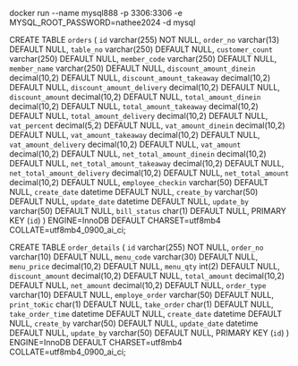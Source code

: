 docker run --name mysql888 -p 3306:3306 -e MYSQL_ROOT_PASSWORD=nathee2024 -d mysql

CREATE TABLE `orders` (
  `id` varchar(255) NOT NULL,
  `order_no` varchar(13) DEFAULT NULL,
  `table_no` varchar(250) DEFAULT NULL,
  `customer_count` varchar(250) DEFAULT NULL,
  `member_code` varchar(250) DEFAULT NULL,
  `member_name` varchar(250) DEFAULT NULL,
  `discount_amount_dinein` decimal(10,2) DEFAULT NULL,
  `discount_amount_takeaway` decimal(10,2) DEFAULT NULL,
  `discount_amount_delivery` decimal(10,2) DEFAULT NULL,
  `discount_amount` decimal(10,2) DEFAULT NULL,
  `total_amount_dinein` decimal(10,2) DEFAULT NULL,
  `total_amount_takeaway` decimal(10,2) DEFAULT NULL,
  `total_amount_delivery` decimal(10,2) DEFAULT NULL,
  `vat_percent` decimal(5,2) DEFAULT NULL,
  `vat_amount_dinein` decimal(10,2) DEFAULT NULL,
  `vat_amount_takeaway` decimal(10,2) DEFAULT NULL,
  `vat_amount_delivery` decimal(10,2) DEFAULT NULL,
  `vat_amount` decimal(10,2) DEFAULT NULL,
  `net_total_amount_dinein` decimal(10,2) DEFAULT NULL,
  `net_total_amount_takeaway` decimal(10,2) DEFAULT NULL,
  `net_total_amount_delivery` decimal(10,2) DEFAULT NULL,
  `net_total_amount` decimal(10,2) DEFAULT NULL,
  `employee_checkin` varchar(50) DEFAULT NULL,
  `create_date` datetime DEFAULT NULL,
  `create_by` varchar(50) DEFAULT NULL,
  `update_date` datetime DEFAULT NULL,
  `update_by` varchar(50) DEFAULT NULL,
  `bill_status` char(1) DEFAULT NULL,
  PRIMARY KEY (`id`)
) ENGINE=InnoDB DEFAULT CHARSET=utf8mb4 COLLATE=utf8mb4_0900_ai_ci;

CREATE TABLE `order_details` (
  `id` varchar(255) NOT NULL,
  `order_no` varchar(10) DEFAULT NULL,
  `menu_code` varchar(30) DEFAULT NULL,
  `menu_price` decimal(10,2) DEFAULT NULL,
  `menu_qty` int(2) DEFAULT NULL,
  `discount_amount` decimal(10,2) DEFAULT NULL,
  `total_amount` decimal(10,2) DEFAULT NULL,
  `net_amount` decimal(10,2) DEFAULT NULL,
  `order_type` varchar(10) DEFAULT NULL,
  `employe_order` varchar(50) DEFAULT NULL,
  `print_toKic` char(1) DEFAULT NULL,
  `take_order` char(1) DEFAULT NULL,
  `take_order_time` datetime DEFAULT NULL,
  `create_date` datetime DEFAULT NULL,
  `create_by` varchar(50) DEFAULT NULL,
  `update_date` datetime DEFAULT NULL,
  `update_by` varchar(50) DEFAULT NULL,
  PRIMARY KEY (`id`)
) ENGINE=InnoDB DEFAULT CHARSET=utf8mb4 COLLATE=utf8mb4_0900_ai_ci;
